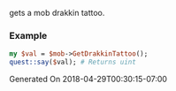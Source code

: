 gets a mob drakkin tattoo.
### Example

```perl
my $val = $mob->GetDrakkinTattoo();
quest::say($val); # Returns uint
```


Generated On 2018-04-29T00:30:15-07:00